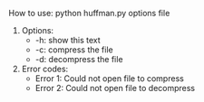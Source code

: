 How to use:	python huffman.py options file

1. Options:
	 * -h: show this text
	 * -c: compress the file
	 * -d: decompress the file
2. Error codes:
	 * Error 1: Could not open file to compress
	 * Error 2: Could not open file to decompress
